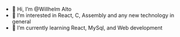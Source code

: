 - 👋 Hi, I’m @Willhelm Alto
- 👀 I’m interested in React, C, Assembly and any new technology in general
- 🌱 I’m currently learning React, MySql, and Web development

<!---
Willhelm-Alto/Willhelm-Alto is a ✨ special ✨ repository because its `README.md` (this file) appears on your GitHub profile.
You can click the Preview link to take a look at your changes.
--->
